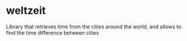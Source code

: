 # weltzeit
Library that retrieves time from the cities around the world, and allows to find the time difference between cities
